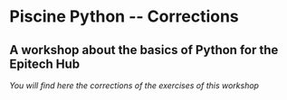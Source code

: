 # Piscine Python -- Corrections
## A workshop about the basics of Python for the Epitech Hub

*You will find here the corrections of the exercises of this workshop*